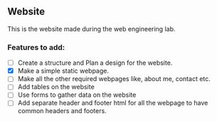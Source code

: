 ## Website
This is the website made during the web engineering lab.

### Features to add:
* [ ] Create a structure and Plan a design for the website.
* [x] Make a simple static webpage.
* [ ] Make all the other required webpages like, about me, contact etc.
* [ ] Add tables on the website
* [ ] Use forms to gather data on the website
* [ ] Add separate header and footer html for all the webpage to have common headers and footers.
